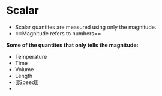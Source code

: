 # Scalar
- Scalar quantites are measured using only the magnitude.
- ==Magnitude refers to numbers==

**Some of the quantites that only tells the magnitude:**
- Temperature
- Time
- Volume
- Length
- [[Speed]]
- 


